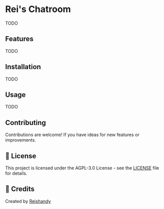 # Rei's Chatroom

TODO

## Features

TODO

## Installation

TODO

## Usage

TODO


## Contributing

Contributions are welcome! If you have ideas for new features or improvements.

## 📄 License

This project is licensed under the AGPL-3.0 License - see the [LICENSE](LICENSE) file for details.

## 🙏 Credits

Created by [Reishandy](https://github.com/Reishandy)

